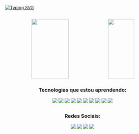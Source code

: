
[![Typing SVG](https://readme-typing-svg.herokuapp.com/?color=7a67ac&size=35&center=true&vCenter=true&width=1000&lines=OLa!+Eu+sou+o+Drey;Tenho+20+anos+;Estudo+Análise+e+Desenvolvimento+de+Sistemas;Seja+Bem-Vindo(a)+:%29)](https://git.io/typing-svg)
##

<div align="center">
  <img width="49%" height="195px" src="https://github-readme-stats.vercel.app/api?username=Drey021&show_icons=true&theme=great-gatsby&include_all_commits=true&count_private=true"/>
  <img width="41%" height="195px" src="https://github-readme-stats.vercel.app/api/top-langs/?username=Drey021&layout=compact&langs_count=7&theme=great-gatsby&hide_progress=true" />
</div>

<div align="center"> 

### Tecnologias que estou aprendendo:

<p align="center">
  <img src="https://skillicons.dev/icons?i=html"/>
  <img src="https://skillicons.dev/icons?i=css"/>
  <img src="https://skillicons.dev/icons?i=js"/>
  <img src="https://skillicons.dev/icons?i=bootstrap"/>
  <img src="https://skillicons.dev/icons?i=git"/>
  <img src="https://skillicons.dev/icons?i=github"/>
  <img src="https://skillicons.dev/icons?i=php"/>
  <img src="https://skillicons.dev/icons?i=linux"/>
  <img src="https://skillicons.dev/icons?i=py"/>
  <img src="https://skillicons.dev/icons?i=mysql"/>
</p>

##

### Redes Sociais:

  <a href="https://www.instagram.com/drey_soares_/?igshid=YmMyMTA2M2Y%3D" target="_blank"><img src="https://img.shields.io/badge/Instagram-E4405F?style=for-the-badge&logo=instagram&logoColor=white" target="_blank"></a>
  <a href="https://www.facebook.com/andrey.soares.58" target="_blank"><img src="https://img.shields.io/badge/Facebook-1877F2?style=for-the-badge&logo=facebook&logoColor=white" target="_blank"></a>
  <a href="" target="_blank"><img src="https://img.shields.io/badge/-LinkedIn-%230077B5?style=for-the-badge&logo=linkedin&logoColor=white" target="_blank"></a>
  <a href = "mailto:aandrey.soares@gmail.com"><img src="https://img.shields.io/badge/-Gmail-%23333?style=for-the-badge&logo=gmail&logoColor=white" target="_blank"></a>
</div>  
